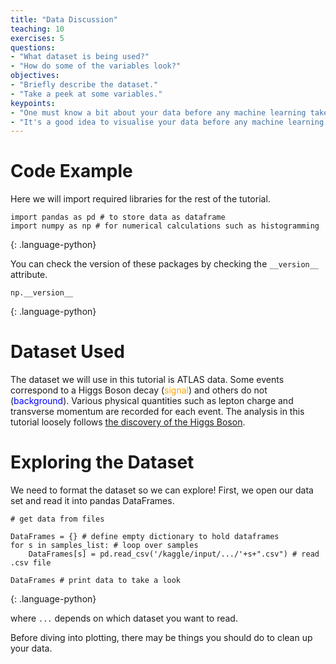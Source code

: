 ```yaml
---
title: "Data Discussion"
teaching: 10
exercises: 5
questions:
- "What dataset is being used?"
- "How do some of the variables look?"
objectives:
- "Briefly describe the dataset."
- "Take a peek at some variables."
keypoints:
- "One must know a bit about your data before any machine learning takes place."
- "It's a good idea to visualise your data before any machine learning takes place."
---
```



# Code Example

Here we will import required libraries for the rest of the tutorial.

~~~
import pandas as pd # to store data as dataframe
import numpy as np # for numerical calculations such as histogramming
~~~
{: .language-python}

You can check the version of these packages by checking the `__version__` attribute.

~~~
np.__version__
~~~
{: .language-python}


# Dataset Used

The dataset we will use in this tutorial is ATLAS data. Some events correspond to a Higgs Boson decay (<span style="color:orange">signal</span>) and others do not (<span style="color:blue">background</span>). Various physical quantities such as lepton charge and transverse momentum are recorded for each event. The analysis in this tutorial loosely follows [the discovery of the Higgs Boson](https://www.sciencedirect.com/science/article/pii/S037026931200857X).

# Exploring the Dataset

We need to format the dataset so we can explore! First, we open our data set and read it into pandas DataFrames.

~~~
# get data from files

DataFrames = {} # define empty dictionary to hold dataframes
for s in samples_list: # loop over samples
    DataFrames[s] = pd.read_csv('/kaggle/input/.../'+s+".csv") # read .csv file

DataFrames # print data to take a look
~~~
{: .language-python}

where `...` depends on which dataset you want to read.

Before diving into plotting, there may be things you should do to clean up your data. 

